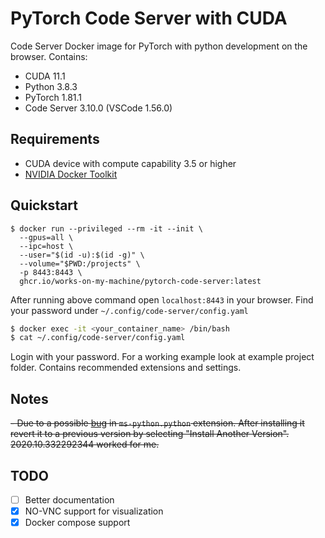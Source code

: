 # PyTorch Code Server with CUDA
Code Server Docker image for PyTorch with python development on the browser. Contains:
- CUDA 11.1
- Python 3.8.3
- PyTorch 1.81.1
- Code Server 3.10.0 (VSCode 1.56.0)

## Requirements
- CUDA device with compute capability 3.5 or higher
- [NVIDIA Docker Toolkit](https://github.com/ghokun/nvidia-docker-host)


## Quickstart
```
$ docker run --privileged --rm -it --init \
  --gpus=all \
  --ipc=host \
  --user="$(id -u):$(id -g)" \
  --volume="$PWD:/projects" \
  -p 8443:8443 \
  ghcr.io/works-on-my-machine/pytorch-code-server:latest
```
After running above command open `localhost:8443` in your browser. Find your password under `~/.config/code-server/config.yaml`
```bash
$ docker exec -it <your_container_name> /bin/bash
$ cat ~/.config/code-server/config.yaml
```
Login with your password. For a working example look at example project folder. Contains recommended extensions and settings.
## Notes
<s>- Due to a possible [bug](https://github.com/cdr/code-server/issues/2514) in `ms-python.python` extension. After installing it revert it to a previous version by selecting "Install Another Version". 2020.10.332292344 worked for me.</s>

## TODO
- [ ] Better documentation
- [x] NO-VNC support for visualization
- [x] Docker compose support
